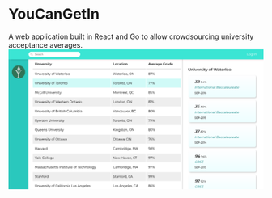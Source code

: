 # YouCanGetIn

A web application built in React and Go to allow crowdsourcing university acceptance averages.
![Interface image](./web_ss.png)